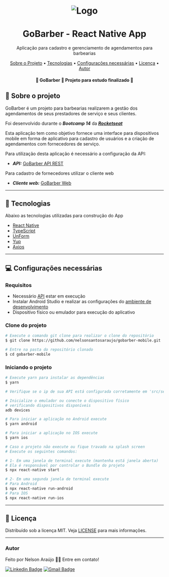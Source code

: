 <h1 align="center">
  <img alt="Logo" src="https://ik.imagekit.io/t58nj4hrrhv/logo_o0SeXCgx_Q.svg" alt="GoBarber Hairdcuts and Shaves">
</h1>

<h1 align="center">
    GoBarber - React Native App
</h1>
<p align="center">Aplicação para cadastro e gerenciamento de agendamentos para barbearias</p>


<p align="center">
 <a href="#📓-sobre-o-projeto">Sobre o Projeto</a> •
 <a href="#🚀-tecnologias">Tecnologias</a> •
 <a href="#💻-configurações-necessárias">Configurações necessárias</a> •
 <a href="#📝-licença">Licença</a> •
 <a href="#autor">Autor</a>
</p>

<h4 align="center">
	🚧  GoBarber 🚀 Projeto para estudo finalizado 🚧
</h4>

## 📓 Sobre o projeto

GoBarber é um projeto para barbearias realizarem a gestão dos agendamentos de seus prestadores de serviço e seus clientes.

Foi desenvolvido durante o ***Bootcamp 14*** da ***[Rocketseat](https://rocketseat.com.br)***

Esta aplicação tem como objetivo fornece uma interface para dispositivos mobile em forma de aplicativo para cadastro de usuários e a criação de agendamentos com fornecedores de serviço.

Para utilização desta aplicação é necessário a configuração da API:

- ***API:*** [GoBarber API REST](https://github.com/nelsonsantosaraujo/gobarber-backend)

Para cadastro de fornecedores utilizar o cliente web

- ***Cliente web:*** [GoBarber Web](https://github.com/nelsonsantosaraujo/gobarber-web)

---

## 🚀 Tecnologias

Abaixo as tecnologias utilizadas para construção do App

- [React Native](https://reactnative.dev/)
- [TypeScript](https://www.typescriptlang.org/)
- [UnForm](https://unform.dev/)
- [Yup](https://github.com/jquense/yup)
- [Axios](https://github.com/axios/axios)

---

## 💻 Configurações necessárias

### **Requisitos**

- Necessário [API](https://github.com/nelsonsantosaraujo/gobarber-backend) estar em execução
- Instalar Android Studio e realizar as configurações do [ambiente de desenvolvimento](https://reactnative.dev/docs/environment-setup)
- Dispositivo físico ou emulador para execução do aplicativo

### **Clone do projeto**

```bash
# Execute o comando git clone para realizar o clone do repositório
$ git clone https://github.com/nelsonsantosaraujo/gobarber-mobile.git

# Entre na pasta do repositório clonado
$ cd gobarber-mobile
```

### **Iniciando o projeto**

```bash
# Execute yarn para instalar as dependências
$ yarn

# Verifique se o ip de sua API está configurada corretamente em 'src/services/api.ts'

# Inicialize o emulador ou conecte o dispositivo físico
# verificando dispositivos disponíveis
adb devices

# Para iniciar a aplicação no Android execute
$ yarn android

# Para iniciar a aplicação no IOS execute
$ yarn ios

# Caso o projeto não execute ou fique travado na splash screen
# Execute os seguintes comandos:

# 1- Em uma janela de terminal execute (mantenha está janela aberta)
# Ela é responsável por controlar o Bundle do projeto
$ npx react-native start

# 2- Em uma segunda janela de terminal execute
# Para Android
$ npx react-native run-android
# Para IOS
$ npx react-native run-ios

```

---

## 📝 Licença

Distribuído sob a licença MIT. Veja [LICENSE](LICENSE) para mais informações.

---

### Autor


Feito por Nelson Araújo 👋🏽 Entre em contato!

[![Linkedin Badge](https://img.shields.io/badge/-Nelson-blue?style=flat-square&logo=Linkedin&logoColor=white&link=https://www.linkedin.com/in/tgmarinho/)](https://www.linkedin.com/in/nelsonsantosaraujo/)
[![Gmail Badge](https://img.shields.io/badge/-nelsonsantosaraujo@hotmail.com-red?style=flat-square&link=mailto:nelsonsantosaraujo@hotmail.com)](mailto:nelsonsantosaraujo@hotmail.com)
